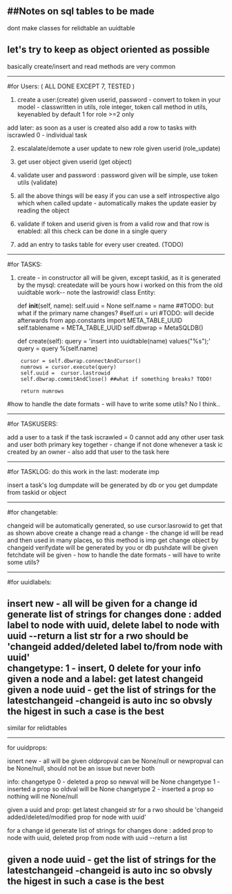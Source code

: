 ##Notes on sql tables to be made
-------------------------------------------------

dont make classes for relidtable an uuidtable

let's try to keep as object oriented as possible
-----------------------------------------------

basically create/insert and read methods are very common

------------------------
#for Users: ( ALL DONE EXCEPT 7, TESTED )

1. create a user:(create) 
given userid, password - convert to token in your model - classwritten in utils, role integer, token call method in utils,  keyenabled by default 1 for role >=2 only

add later: as soon as a user is created also add a row to tasks with iscrawled 0 - individual task

2. escalalate/demote a user
update to new role given userid  (role_update)

3. get user object given userid (get object)

4. validate user and password : password given will be simple, use token utils (validate)

5. all the above things will be easy if you can use a self introspective algo which when called update - automatically makes the update easier by reading the object

6. validate if token and userid given is from a valid row and that row is enabled: all this check can be done in a single query

7. add an entry to tasks table for every user created. (TODO)

-----------------------------------------------
#for TASKS:

1. create -  in constructor all will be given, except taskid, as it is generated by the mysql:
createdate will be yours
how i worked on this from the old uuidtable work-- note the lastrowid!
class Entity:


    def __init__(self, name):
        self.uuid = None
        self.name = name ##TODO: but what if the primary name changes?
        #self.uri = uri #TODO: will decide afterwards 
        from app.constants import META_TABLE_UUID
        self.tablename  = META_TABLE_UUID
        self.dbwrap = MetaSQLDB()

    def create(self):
        query = 'insert into uuidtable(name) values("%s");'
        query = query %(self.name)
        

        cursor = self.dbwrap.connectAndCursor()
        numrows = cursor.execute(query)
        self.uuid =  cursor.lastrowid
        self.dbwrap.commitAndClose() ##what if something breaks? TODO!

        return numrows

#how to handle the date formats - will have to write some utils? No I think..

-----------------------------------------------
#for TASKUSERS:

add a user to a task
if the task iscrawled = 0 cannot add any other user
task and user both primary key together - change if not done
whenever a task ic created by an owner -  also add that user to the task here

----------------------------------------------------------
#for TASKLOG: do this work in the last: moderate imp

insert a task's log
dumpdate will be generated by db or you 
get dumpdate from taskid or object

-----------------------------------------------
#for changetable:

changeid will be automatically generated, so use cursor.lasrowid to get that as shown above
create a change 
read a change - the change id will be read and then used in many places, so this method is imp
get change object by changeid
verifydate will be generated by you or db
pushdate will be given
fetchdate will be given - how to handle the date formats - will have to write some utils?

------------------------------------------------------

#for uuidlabels:

insert new - all will be given
for a change id generate list of strings for changes done : 
        added label to node with uuid,
        delete label to node with uuid
        --return a list
str for a rwo should be 'changeid added/deleted label <this> to/from node with uuid'  
changetype: 1 - insert, 0 delete for your info
given a node and a label: get latest changeid
given a node uuid - get the list of strings for the latestchangeid -changeid is auto inc so obvsly the higest in such a case is the best
----------------------------------------------

similar for relidtables

-----------------------------------------

for uuidprops:

isnert new - all will be given
oldpropval can be None/null or newpropval can be None/null, should not be an issue but never both

info:
changetype 0 - deleted a prop so newval will be None
changetype 1 - inserted a prop so oldval will be None
changetype 2 - inserted a prop so nothing will ne None/null

given a uuid and prop: get latest changeid
str for a rwo should be 'changeid added/deleted/modified prop <this> for node with uuid' 

for a change id generate list of strings for changes done : 
        added prop to node with uuid,
        deleted prop from node with uuid
        --return a list

given a node uuid - get the list of strings for the latestchangeid -changeid is auto inc so obvsly the higest in such a case is the best
-------------------------------------------------------

